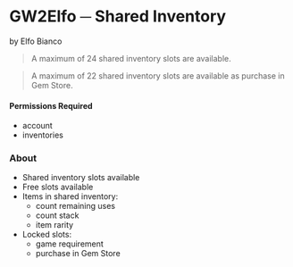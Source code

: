 # GW2Elfo ─ Shared Inventory
by Elfo Bianco

> A maximum of 24 shared inventory slots are available.

> A maximum of 22 shared inventory slots are available as purchase in Gem Store.

#### Permissions Required
* account
* inventories

### About
* Shared inventory slots available
* Free slots available
* Items in shared inventory:
  * count remaining uses
  * count stack
  * item rarity
* Locked slots:
  * game requirement
  * purchase in Gem Store
